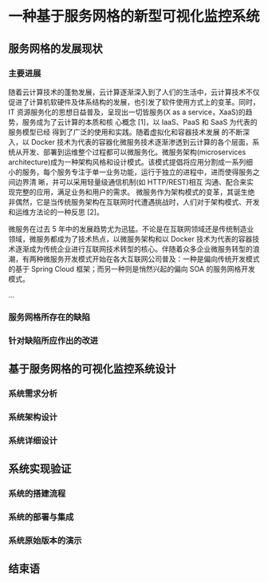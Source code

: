 # 一种基于服务网格的新型可视化监控系统

## 服务网格的发展现状

### 主要进展

随着云计算技术的蓬勃发展，云计算逐渐深入到了人们的生活中，云计算技术不仅促进了计算机软硬件及体系结构的发展，也引发了软件使用方式上的变革。同时， IT 资源服务化的思想日益普及，呈现出一切皆服务(X as a service，XaaS)的趋势，服务成为了云计算的本质和核 心概念 [1]，以 IaaS、PaaS 和 SaaS 为代表的服务模型已经 得到了广泛的使用和实践。随着虚拟化和容器技术发展 的不断深入，以 Docker 技术为代表的容器化微服务技术逐渐渗透到云计算的各个层面，系统从开发、部署到运维整个过程都可以微服务化。微服务架构(microservices architecture)成为一种架构风格和设计模式。该模式提倡将应用分割成一系列细小的服务，每个服务专注于单一业务功能，运行于独立的进程中，进而使得服务之间边界清 晰，并可以采用轻量级通信机制(如 HTTP/REST)相互 沟通、配合来实现完整的应用，满足业务和用户的需求。 微服务作为架构模式的变革，其诞生绝非偶然，它是当传统服务架构在互联网时代遭遇挑战时，人们对于架构模式、开发和运维方法论的一种反思 [2]。

微服务在过去 5 年中的发展趋势尤为迅猛。不论是在互联网领域还是传统制造业领域，微服务都成为了技术热点，以微服务架构和以 Docker 技术为代表的容器技术逐渐成为传统企业进行互联网技术转型的核心。伴随着众多企业微服务转型的浪潮，有两种微服务开发模式开始在各大互联网公司普及：一种是偏向传统开发模式的基于 Spring Cloud 框架；而另一种则是悄然兴起的偏向 SOA 的服务网格开发模式。

...

### 服务网格所存在的缺陷

### 针对缺陷所应作出的改进

## 基于服务网格的可视化监控系统设计

### 系统需求分析

### 系统架构设计

### 系统详细设计

## 系统实现验证

### 系统的搭建流程

### 系统的部署与集成

### 系统原始版本的演示

## 结束语



